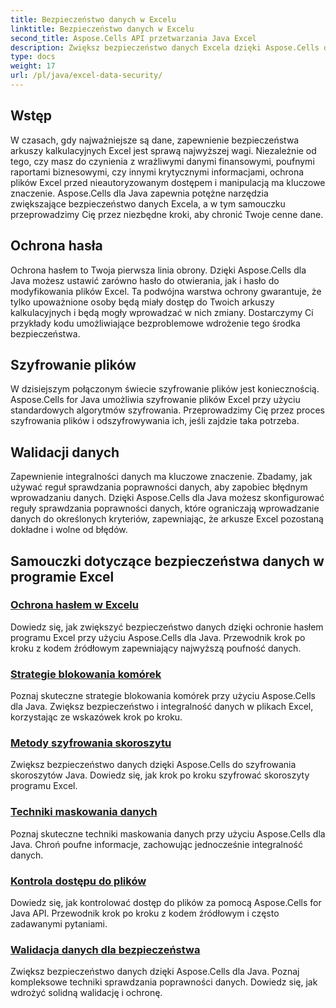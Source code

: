 ```yaml
---
title: Bezpieczeństwo danych w Excelu
linktitle: Bezpieczeństwo danych w Excelu
second_title: Aspose.Cells API przetwarzania Java Excel
description: Zwiększ bezpieczeństwo danych Excela dzięki Aspose.Cells dla Java. Dowiedz się krok po kroku, jak chronić arkusze kalkulacyjne, szyfrować pliki i zapewniać integralność danych.
type: docs
weight: 17
url: /pl/java/excel-data-security/
---
```


## Wstęp
W czasach, gdy najważniejsze są dane, zapewnienie bezpieczeństwa arkuszy kalkulacyjnych Excel jest sprawą najwyższej wagi. Niezależnie od tego, czy masz do czynienia z wrażliwymi danymi finansowymi, poufnymi raportami biznesowymi, czy innymi krytycznymi informacjami, ochrona plików Excel przed nieautoryzowanym dostępem i manipulacją ma kluczowe znaczenie. Aspose.Cells dla Java zapewnia potężne narzędzia zwiększające bezpieczeństwo danych Excela, a w tym samouczku przeprowadzimy Cię przez niezbędne kroki, aby chronić Twoje cenne dane.


## Ochrona hasła
Ochrona hasłem to Twoja pierwsza linia obrony. Dzięki Aspose.Cells dla Java możesz ustawić zarówno hasło do otwierania, jak i hasło do modyfikowania plików Excel. Ta podwójna warstwa ochrony gwarantuje, że tylko upoważnione osoby będą miały dostęp do Twoich arkuszy kalkulacyjnych i będą mogły wprowadzać w nich zmiany. Dostarczymy Ci przykłady kodu umożliwiające bezproblemowe wdrożenie tego środka bezpieczeństwa.

## Szyfrowanie plików
W dzisiejszym połączonym świecie szyfrowanie plików jest koniecznością. Aspose.Cells for Java umożliwia szyfrowanie plików Excel przy użyciu standardowych algorytmów szyfrowania. Przeprowadzimy Cię przez proces szyfrowania plików i odszyfrowywania ich, jeśli zajdzie taka potrzeba.

## Walidacji danych
Zapewnienie integralności danych ma kluczowe znaczenie. Zbadamy, jak używać reguł sprawdzania poprawności danych, aby zapobiec błędnym wprowadzaniu danych. Dzięki Aspose.Cells dla Java możesz skonfigurować reguły sprawdzania poprawności danych, które ograniczają wprowadzanie danych do określonych kryteriów, zapewniając, że arkusze Excel pozostaną dokładne i wolne od błędów.

## Samouczki dotyczące bezpieczeństwa danych w programie Excel
### [Ochrona hasłem w Excelu](./excel-password-protection/)
Dowiedz się, jak zwiększyć bezpieczeństwo danych dzięki ochronie hasłem programu Excel przy użyciu Aspose.Cells dla Java. Przewodnik krok po kroku z kodem źródłowym zapewniający najwyższą poufność danych.
### [Strategie blokowania komórek](./cell-locking-strategies/)
Poznaj skuteczne strategie blokowania komórek przy użyciu Aspose.Cells dla Java. Zwiększ bezpieczeństwo i integralność danych w plikach Excel, korzystając ze wskazówek krok po kroku.
### [Metody szyfrowania skoroszytu](./workbook-encryption-methods/)
Zwiększ bezpieczeństwo danych dzięki Aspose.Cells do szyfrowania skoroszytów Java. Dowiedz się, jak krok po kroku szyfrować skoroszyty programu Excel.
### [Techniki maskowania danych](./data-masking-techniques/)
Poznaj skuteczne techniki maskowania danych przy użyciu Aspose.Cells dla Java. Chroń poufne informacje, zachowując jednocześnie integralność danych.
### [Kontrola dostępu do plików](./auditing-file-access/)
Dowiedz się, jak kontrolować dostęp do plików za pomocą Aspose.Cells for Java API. Przewodnik krok po kroku z kodem źródłowym i często zadawanymi pytaniami.
### [Walidacja danych dla bezpieczeństwa](./data-validation-for-security/)
Zwiększ bezpieczeństwo danych dzięki Aspose.Cells dla Java. Poznaj kompleksowe techniki sprawdzania poprawności danych. Dowiedz się, jak wdrożyć solidną walidację i ochronę.